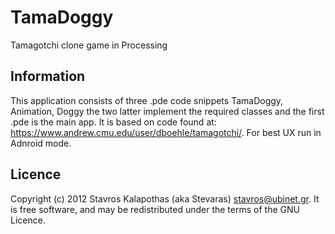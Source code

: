 # TamaDoggy

Tamagotchi clone game in Processing

## Information

This application consists of three .pde code snippets TamaDoggy, Animation, Doggy the two latter implement the required classes and the first .pde is the main app. It is based on code found at: https://www.andrew.cmu.edu/user/dboehle/tamagotchi/. For best UX run in Adnroid mode. 

## Licence

Copyright (c) 2012 Stavros Kalapothas (aka Stevaras) <stavros@ubinet.gr>.
It is free software, and may be redistributed under the terms of the GNU Licence.
